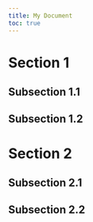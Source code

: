 ```yaml
---
title: My Document
toc: true
---
```


# Section 1

## Subsection 1.1

## Subsection 1.2

# Section 2

## Subsection 2.1

## Subsection 2.2
